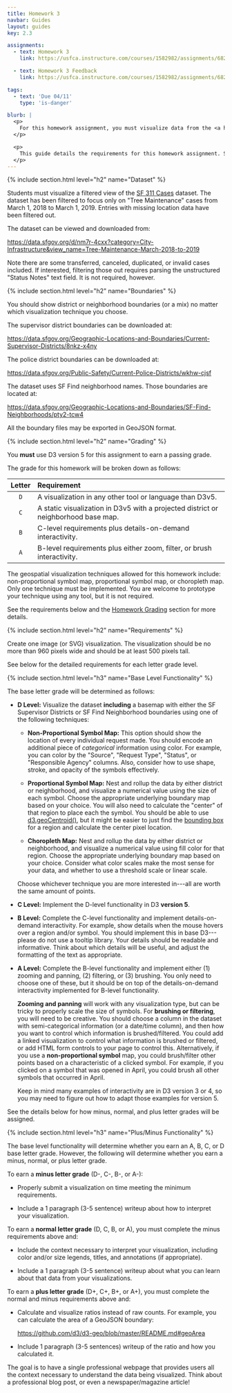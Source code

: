```yaml
---
title: Homework 3
navbar: Guides
layout: guides
key: 2.3

assignments:
  - text: Homework 3
    link: https://usfca.instructure.com/courses/1582982/assignments/6821958

  - text: Homework 3 Feedback
    link: https://usfca.instructure.com/courses/1582982/assignments/6821978

tags:
  - text: 'Due 04/11'
    type: 'is-danger'

blurb: |
  <p>
    For this homework assignment, you must visualize data from the <a href="">SF Tree Maintenance March 2018 to March 2019</a> dataset using a geospatial data visualization technique in D3 <strong>version 5</strong>. The techniques allowed for this homework include: non-proportional symbol map, proportional symbol map, or choropleth map.
  </p>

  <p>
    This guide details the requirements for this homework assignment. See the <a href="homework-submission.html">Homework Submission</a> and <a href="homework-feedback.html">Homework Feedback</a> guides for other requirements.
  </p>
---
```


{% include section.html level="h2" name="Dataset" %}

Students must visualize a filtered view of the [SF 311 Cases](https://data.sfgov.org/City-Infrastructure/311-Cases/vw6y-z8j6) dataset. The dataset has been filtered to focus only on "Tree Maintenance" cases from March 1, 2018 to March 1, 2019. Entries with missing location data have been filtered out.

The dataset can be viewed and downloaded from:

<https://data.sfgov.org/d/nm7r-4cxx?category=City-Infrastructure&view_name=Tree-Maintenance-March-2018-to-2019>

Note there are some transferred, canceled, duplicated, or invalid cases included. If interested, filtering those out requires parsing the unstructured "Status Notes" text field. It is not required, however.

{% include section.html level="h2" name="Boundaries" %}

You should show district or neighborhood boundaries (or a mix) no matter which visualization technique you choose.

The supervisor district boundaries can be downloaded at:

<https://data.sfgov.org/Geographic-Locations-and-Boundaries/Current-Supervisor-Districts/8nkz-x4ny>

The police district boundaries can be downloaded at:

<https://data.sfgov.org/Public-Safety/Current-Police-Districts/wkhw-cjsf>

The dataset uses SF Find neighborhood names. Those boundaries are located at:

<https://data.sfgov.org/Geographic-Locations-and-Boundaries/SF-Find-Neighborhoods/pty2-tcw4>

All the boundary files may be exported in GeoJSON format.

{% include section.html level="h2" name="Grading" %}

<article class="message is-danger">
  <div class="message-body">
    You <strong>must</strong> use D3 version 5 for this assignment to earn a passing grade.
  </div>
</article>

The grade for this homework will be broken down as follows:

| Letter | Requirement |
|:------:|:------------|
| `D` | A visualization in any other tool or language than D3v5. |
| `C` | A static visualization in D3v5 with a projected district or neighborhood base map. |
| `B` | C-level requirements plus details-on-demand interactivity. |
| `A` | B-level requirements plus either zoom, filter, or brush interactivity. |

The geospatial visualization techniques allowed for this homework include: non-proportional symbol map, proportional symbol map, or choropleth map. Only one technique must be implemented. You are welcome to prototype your technique using any tool, but it is not required.

See the requirements below and the [Homework Grading](homework-submission.html#grading) section for more details.

{% include section.html level="h2" name="Requirements" %}

Create one image (or SVG) visualization. The visualization should be no more than 960 pixels wide and should be at least 500 pixels tall.

See below for the detailed requirements for each letter grade level.

{% include section.html level="h3" name="Base Level Functionality" %}

The base letter grade will be determined as follows:

  - **D Level:** Visualize the dataset **including** a basemap with either the SF Supervisor Districts or SF Find Neighborhood boundaries using one of the following techniques:

    - **Non-Proportional Symbol Map:** This option should show the location of every individual request made. You should encode an additional piece of *categorical* information using color. For example, you can color by the "Source", "Request Type", "Status", or "Responsible Agency" columns. Also, consider how to use shape, stroke, and opacity of the symbols effectively.

    - **Proportional Symbol Map:** Nest and rollup the data by either district or neighborhood, and visualize a numerical value using the size of each symbol. Choose the appropriate underlying boundary map based on your choice. You will also need to calculate the "center" of that region to place each the symbol. You should be able to use [d3.geoCentroid()](https://github.com/d3/d3-geo/blob/master/README.md#geoCentroid), but it might be easier to just find the [bounding box](https://bl.ocks.org/mbostock/1160929) for a region and calculate the center pixel location.

    - **Choropleth Map:** Nest and rollup the data by either district or neighborhood, and visualize a numerical value using fill color for that region. Choose the appropriate underlying boundary map based on your choice. Consider what color scales make the most sense for your data, and whether to use a threshold scale or linear scale.

    Choose whichever technique you are more interested in---all are worth the same amount of points.

  - **C Level:** Implement the D-level functionality in D3 **version 5**.

  - **B Level:** Complete the C-level functionality and implement details-on-demand interactivity. For example, show details when the mouse hovers over a region and/or symbol. You should implement this in base D3---please do not use a tooltip library. Your details should be readable and informative. Think about which details will be useful, and adjust the formatting of the text as appropriate.

  - **A Level:** Complete the B-level functionality and implement either (1) zooming and panning, (2) filtering, or (3) brushing. You only need to choose one of these, but it should be on top of the details-on-demand interactivity implemented for B-level functionality.

    **Zooming and panning** will work with any visualization type, but can be tricky to properly scale the size of symbols. For **brushing or filtering**, you will need to be creative. You should choose a column in the dataset with semi-categorical information (or a date/time column), and then how you want to control which information is brushed/filtered. You could add a linked visualization to control what information is brushed or filtered, or add HTML form controls to your page to control this. Alternatively, if you use a **non-proportional symbol** map, you could brush/filter other points based on a characteristic of a clicked symbol. For example, if you clicked on a symbol that was opened in April, you could brush all other symbols that occurred in April.

    Keep in mind many examples of interactivity are in D3 version 3 or 4, so you may need to figure out how to adapt those examples for version 5.

See the details below for how minus, normal, and plus letter grades will be assigned.

{% include section.html level="h3" name="Plus/Minus Functionality" %}

The base level functionality will determine whether you earn an A, B, C, or D base letter grade. However, the following will determine whether you earn a minus, normal, or plus letter grade.

To earn a **minus letter grade** (D-, C-, B-, or A-):

  - Properly submit a visualization on time meeting the minimum requirements.

  - Include a 1 paragraph (3-5 sentence) writeup about how to interpret your visualization.

To earn a **normal letter grade** (D, C, B, or A), you must complete the minus requirements above and:

  - Include the context necessary to interpret your visualization, including color and/or size legends, titles, and annotations (if appropriate).

  - Include a 1 paragraph (3-5 sentence) writeup about what you can learn about that data from your visualizations.

To earn a **plus letter grade** (D+, C+, B+, or A+), you must complete the normal and minus requirements above and:

  - Calculate and visualize ratios instead of raw counts. For example, you can calculate the area of a GeoJSON boundary:

      <https://github.com/d3/d3-geo/blob/master/README.md#geoArea>

  - Include 1 paragraph (3-5 sentences) writeup of the ratio and how you calculated it.

The goal is to have a single professional webpage that provides users all the context necessary to understand the data being visualized. Think about a professional blog post, or even a newspaper/magazine article!
